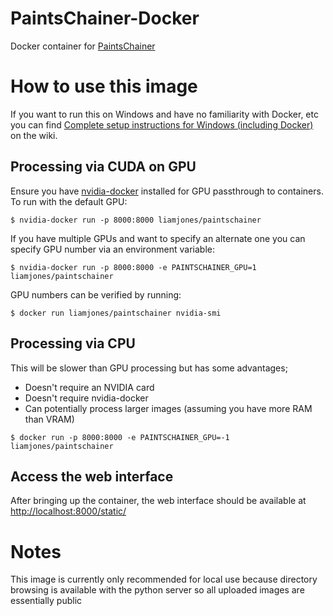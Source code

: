 # PaintsChainer-Docker

Docker container for [PaintsChainer](https://github.com/taizan/PaintsChainer)

# How to use this image

If you want to run this on Windows and have no familiarity with Docker, etc you can find [Complete setup instructions for Windows (including Docker)](https://github.com/liamjones/PaintsChainer-Docker/wiki/Complete-setup-instructions-for-Windows-(including-Docker)) on the wiki.

## Processing via CUDA on GPU

Ensure you have [nvidia-docker](https://github.com/NVIDIA/nvidia-docker) installed for GPU passthrough to containers. To run with the default GPU:

```console
$ nvidia-docker run -p 8000:8000 liamjones/paintschainer
```

If you have multiple GPUs and want to specify an alternate one you can specify GPU number via an environment variable:

```console
$ nvidia-docker run -p 8000:8000 -e PAINTSCHAINER_GPU=1 liamjones/paintschainer
```

GPU numbers can be verified by running:

```console
$ docker run liamjones/paintschainer nvidia-smi
```

## Processing via CPU

This will be slower than GPU processing but has some advantages;

* Doesn't require an NVIDIA card
* Doesn't require nvidia-docker
* Can potentially process larger images (assuming you have more RAM than VRAM)

```console
$ docker run -p 8000:8000 -e PAINTSCHAINER_GPU=-1 liamjones/paintschainer
```

## Access the web interface

After bringing up the container, the web interface should be available at [http://localhost:8000/static/](http://localhost:8000/static/)

# Notes

This image is currently only recommended for local use because directory browsing is available with the python server so all uploaded images are essentially public
